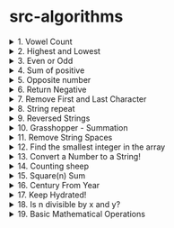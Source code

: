 # src-algorithms

<details>
<summary>1. Vowel Count </summary>

# Vowel Count

[https://www.codewars.com/kata/54ff3102c1bad923760001f3](https://www.codewars.com/kata/54ff3102c1bad923760001f3)

DESCRIPTION:

- Return the number (count) of vowels in the given string.
- We will consider a, e, i, o, u as vowels for this Kata (but not y).
- The input string will only consist of lower case letters and/or spaces.

```py
def get_count(sentence):
    pass
```

### PYTHON SOLUTION:

```py
def get_count(sentence):
    return sum(1 for v in sentence if v in 'aeiou')
```

```py
def get_count(sentence):
    return sum(v in 'aeiou' for v in sentence)
```

```py
import re

def get_count(sentence):
    return len(re.findall('[aeiou]', sentence, re.IGNORECASE))
```

### JAVASCRIPT SOLUTION:

```js

```

```js

```

```js

```

# #END</details>

<details>
<summary>2. Highest and Lowest </summary>

# Highest and Lowest

[https://www.codewars.com/kata/554b4ac871d6813a03000035](https://www.codewars.com/kata/554b4ac871d6813a03000035)

DESCRIPTION:

- In this little assignment you are given a string of space separated numbers, and have to return the highest and lowest number.

Examples

- high_and_low("1 2 3 4 5")  # return "5 1"
- high_and_low("1 2 -3 4 5") # return "5 -3"
- high_and_low("1 9 3 4 -5") # return "9 -5"

Notes

* All numbers are valid Int32, no need to validate them.
* There will always be at least one number in the input string.
* Output string must be two numbers separated by a single space, and highest number is first.

```py
def high_and_low(numbers):
    # ...
    return numbers
```

### PYTHON SOLUTION:

```py
def high_and_low(numbers):
    list_nums = numbers.split(' ')
    sorted_nums = sorted(map(int, list_nums))
    return '{} {}'.format(sorted_nums[-1], sorted_nums[0])
```

```py
def high_and_low(numbers):
    list_num = [int(num) for num in numbers.split(' ')]
    return "{} {}".format(max(list_num), min(list_num))
```

```py
def high_and_low(numbers):
    list_num = [int(num) for num in numbers.split(' ')]
    return "%i %i" % (max(list_num),min(list_num))
```

```py
def high_and_low(numbers):
    nums = sorted(numbers.split(), key=int)
    return '{} {}'.format(nums[-1], nums[0])
```

### JAVASCRIPT SOLUTION:

```js

```

```js

```

```js

```

# #END</details>

<details>
<summary>3. Even or Odd </summary>

# Even or Odd

[https://www.codewars.com/kata/53da3dbb4a5168369a0000fe/train/python](https://www.codewars.com/kata/53da3dbb4a5168369a0000fe/train/python)

DESCRIPTION:

Create a function that takes an integer as an argument and returns "Even" for even numbers or "Odd" for odd numbers.

```py
def even_or_odd(number):
    pass
```

### PYTHON SOLUTION:

```py
def even_or_odd(number):
    return "Even" if number%2==0 else "Odd"
```

```py
def even_or_odd(number):
    return "Odd" if number%2 else "Even"
```

```py
def even_or_odd(number):
  return ["Even", "Odd"][number % 2]
```

### JAVASCRIPT SOLUTION:

```js

```

```js

```

```js

```

# #END</details>

<details>
<summary>4. Sum of positive </summary>

# Sum of positive

[https://www.codewars.com/kata/5715eaedb436cf5606000381](https://www.codewars.com/kata/5715eaedb436cf5606000381)

DESCRIPTION:

- You get an array of numbers, return the sum of all of the positives ones.
- Example [1,-4,7,12] => 1 + 7 + 12 = 20
- Note: if there is nothing to sum, the sum is default to 0.

```py
def positive_sum(arr):
    return 0
```

### PYTHON SOLUTION:

```py
def positive_sum(arr):
    return sum([n for n in arr if n > 0])
```

```py
def positive_sum(arr):
    return sum(n for n in arr if n > 0)
```

```py
def positive_sum(arr):
    return sum(filter(lambda x: x > 0, arr))
```

### JAVASCRIPT SOLUTION:

```js

```

```js

```

```js

```

# #END</details>

<details>
<summary>5. Opposite number </summary>

# Opposite number

[https://www.codewars.com/kata/56dec885c54a926dcd001095](https://www.codewars.com/kata/56dec885c54a926dcd001095)

DESCRIPTION:

- Very simple, given a number (integer / decimal / both depending on the language), find its opposite (additive inverse).

- Examples:

```x
1: -1
14: -14
```

```py
def opposite(number):
    pass
```

### PYTHON SOLUTION:

```py
def opposite(number):
    return -number
```

### JAVASCRIPT SOLUTION:

```js

```

# #END</details>

<details>
<summary>6. Return Negative </summary>

# Return Negative

[https://www.codewars.com/kata/55685cd7ad70877c23000102](https://www.codewars.com/kata/55685cd7ad70877c23000102)

DESCRIPTION:

- In this simple assignment you are given a number and have to make it negative. But maybe the number is already negative?

Examples

```py
make_negative(1);  # return -1
make_negative(-5); # return -5
make_negative(0);  # return 0
```

Notes
- The number can be negative already, in which case no change is required.
- Zero (0) is not checked for any specific sign. Negative zeros make no mathematical sense.

```py
def make_negative( number ):
    pass
```

### PYTHON SOLUTION:

```py
def make_negative( number ):
    return -number if number>0 else number
```

```py
def make_negative( number ):
    return -abs(number)
```

### JAVASCRIPT SOLUTION:

```js

```

```js

```

# #END</details>

<details>
<summary>7. Remove First and Last Character </summary>

# Remove First and Last Character

[https://www.codewars.com/kata/56bc28ad5bdaeb48760009b0](https://www.codewars.com/kata/56bc28ad5bdaeb48760009b0)

DESCRIPTION:

- It's pretty straightforward. 
- Your goal is to create a function that removes the first and last characters of a string. 
- You're given one parameter, the original string. You don't have to worry about strings with less than two characters.

```py
def remove_char(s):
    pass
```

### PYTHON SOLUTION:

```py
def remove_char(s):
    return s[1:-1]
```

### JAVASCRIPT SOLUTION:

```js

```

# #END</details>

<details>
<summary>8. String repeat </summary>

# String repeat

[https://www.codewars.com/kata/57a0e5c372292dd76d000d7e](https://www.codewars.com/kata/57a0e5c372292dd76d000d7e)

DESCRIPTION:

- Write a function that accepts an integer n and a string s as parameters, and returns a string of s repeated exactly n times.

Examples (input -> output)

```x
6, "I"     -> "IIIIII"
5, "Hello" -> "HelloHelloHelloHelloHello"
```

```py
def repeat_str(repeat, string):
    return ''
```

### PYTHON SOLUTION:

```py
def repeat_str(repeat, string):
    return string*repeat
```

### JAVASCRIPT SOLUTION:

```js

```

# #END</details>

<details>
<summary>9. Reversed Strings </summary>

# Reversed Strings

[https://www.codewars.com/kata/5168bb5dfe9a00b126000018](https://www.codewars.com/kata/5168bb5dfe9a00b126000018)

DESCRIPTION:

Complete the solution so that it reverses the string passed into it.

```x
'world'  =>  'dlrow'
'word'   =>  'drow'
```

```py
def solution(string):
    pass
```

### PYTHON SOLUTION:

```py
def solution(string):
    return "".join(reversed([c for c in string]))
```

```py
def solution(string):
  return string[::-1]
```

### JAVASCRIPT SOLUTION:

```js

```

```js

```

# #END</details>

<details>
<summary>10. Grasshopper - Summation </summary>

# Grasshopper - Summation

[https://www.codewars.com/kata/55d24f55d7dd296eb9000030/train/python](https://www.codewars.com/kata/55d24f55d7dd296eb9000030/train/python)

DESCRIPTION:

Summation

- Write a program that finds the summation of every number from 1 to num. 
- The number will always be a positive integer greater than 0. 
- Your function only needs to return the result, what is shown between parentheses in the example below is how you reach that result and it's not part of it, see the sample tests.

For example (Input -> Output):

```x
2 -> 3 (1 + 2)
8 -> 36 (1 + 2 + 3 + 4 + 5 + 6 + 7 + 8)
```

```py
def summation(num):
    pass
```

### PYTHON SOLUTION:

```py
def summation(num):
    return sum(n for n in range(1,num+1))
```

```py
def summation(num):
    return sum(range(1,num+1))
```

```py
def summation(num):
    return (1+num) * num / 2
```

### JAVASCRIPT SOLUTION:

```js

```

```js

```

# #END</details>

<details>
<summary>11. Remove String Spaces </summary>

# Remove String Spaces

[https://www.codewars.com/kata/57eae20f5500ad98e50002c5](https://www.codewars.com/kata/57eae20f5500ad98e50002c5)

DESCRIPTION:

Write a function that removes the spaces from the string, then return the resultant string.

Examples:

```x
Input -> Output
"8 j 8   mBliB8g  imjB8B8  jl  B" -> "8j8mBliB8gimjB8B8jlB"
"8 8 Bi fk8h B 8 BB8B B B  B888 c hl8 BhB fd" -> "88Bifk8hB8BB8BBBB888chl8BhBfd"
"8aaaaa dddd r     " -> "8aaaaaddddr"
```

```py
def no_space(x):
    pass
```

### PYTHON SOLUTION:

```py
def no_space(x):
    return x.replace(" ", "")
```

```py
def no_space(x):
    return "".join(x.split())
```

### JAVASCRIPT SOLUTION:

```js

```

```js

```

# #END</details>

<details>
<summary>12. Find the smallest integer in the array </summary>

# Find the smallest integer in the array

[https://www.codewars.com/kata/55a2d7ebe362935a210000b2](https://www.codewars.com/kata/55a2d7ebe362935a210000b2)

DESCRIPTION:

Given an array of integers your solution should find the smallest integer.

For example:

- Given [34, 15, 88, 2] your solution will return 2
- Given [34, -345, -1, 100] your solution will return -345
- You can assume, for the purpose of this kata, that the supplied array will not be empty.

```py
def find_smallest_int(arr):
    pass
```

### PYTHON SOLUTION:

```py
def find_smallest_int(arr):
    return min(arr)
```

```py
def findSmallestInt(arr):
    arr.sort()
    return arr[0]
```

### JAVASCRIPT SOLUTION:

```js

```

```js

```

# #END</details>

<details>
<summary>13. Convert a Number to a String! </summary>

# Convert a Number to a String!

[https://www.codewars.com/kata/5265326f5fda8eb1160004c8](https://www.codewars.com/kata/5265326f5fda8eb1160004c8)

DESCRIPTION:

- We need a function that can transform a number (integer) into a string.
- What ways of achieving this do you know?

Examples (input --> output):

```x
123  --> "123"
999  --> "999"
-100 --> "-100"
```

```py
def number_to_string(num):
    pass
```

### PYTHON SOLUTION:

```py
def number_to_string(num):
    return str(num)
```

### JAVASCRIPT SOLUTION:

```js

```

# #END</details>

<details>
<summary>14. Counting sheep </summary>

# Counting sheep

[https://www.codewars.com/kata/54edbc7200b811e956000556](https://www.codewars.com/kata/54edbc7200b811e956000556)

DESCRIPTION:

- Consider an array/list of sheep where some sheep may be missing from their place.
- We need a function that counts the number of sheep present in the array (true means present).

For example,

```x
[True,  True,  True,  False,
  True,  True,  True,  True ,
  True,  False, True,  False,
  True,  False, False, True ,
  True,  True,  True,  True ,
  False, False, True,  True]
```

- The correct answer would be 17.
- Hint: Don't forget to check for bad values like null/undefined

```py
def count_sheeps(sheep):
  pass
```

### PYTHON SOLUTION:

```py
def count_sheeps(sheep):
    return sum(s in {True} for s in sheep)
```

```py
def count_sheeps(sheep):
    return sum(s for s in sheep if s)
```

```py
def count_sheeps(sheep):
  return sheep.count(True)
```

### JAVASCRIPT SOLUTION:

```js

```

```js

```

# #END</details>

<details>
<summary>15. Square(n) Sum </summary>

# Square(n) Sum

[https://www.codewars.com/kata/515e271a311df0350d00000f](https://www.codewars.com/kata/515e271a311df0350d00000f)

DESCRIPTION:

Complete the square sum function so that it squares each number passed into it and then sums the results together.

![image](https://github.com/omeatai/src-AI-Software/assets/32337103/3bbda463-c69a-4de9-b201-bcf4f1d51f51)

```py
def square_sum(numbers):
    pass
```

### PYTHON SOLUTION:

```py
def square_sum(numbers):
    return sum(n**2 for n in numbers)
```

### JAVASCRIPT SOLUTION:

```js

```

# #END</details>

<details>
<summary>16. Century From Year </summary>

# Century From Year

[https://www.codewars.com/kata/5a3fe3dde1ce0e8ed6000097](https://www.codewars.com/kata/5a3fe3dde1ce0e8ed6000097)

DESCRIPTION:

Introduction

- The first century spans from the year 1 up to and including the year 100, the second century - from the year 101 up to and including the year 200, etc.

Task

- Given a year, return the century it is in.

```x
Examples
1705 --> 18
1900 --> 19
1601 --> 17
2000 --> 20
2742 --> 28
```

```py
def century(year):
    pass
```

### PYTHON SOLUTION:

```py
def century(year):
    str_year = str(year)
    if len(str_year) < 3:
        return 1
    elif len(str_year) == 3:
        return int(str_year[0]) if str_year[1:] == "00" else int(str_year[0]) + 1
    else:
        return int(str_year[:2]) if (str_year[1:] == "000" or str_year[2:] == "00") else int(str_year[:2]) + 1
```

```py
def century(year):
    return (year + 99) // 100
```

```py
import math

def century(year):
    return math.ceil(year / 100)
```

### JAVASCRIPT SOLUTION:

```js

```

```js

```

# #END</details>

<details>
<summary>17. Keep Hydrated! </summary>

# Keep Hydrated!

[https://www.codewars.com/kata/582cb0224e56e068d800003c](https://www.codewars.com/kata/582cb0224e56e068d800003c)

DESCRIPTION:

- Nathan loves cycling.
- Because Nathan knows it is important to stay hydrated, he drinks 0.5 litres of water per hour of cycling.
- You get given the time in hours and you need to return the number of litres Nathan will drink, rounded to the smallest value.

For example:

```x
time = 3 ----> litres = 1

time = 6.7---> litres = 3

time = 11.8--> litres = 5
```

```py
def litres(time):
    return 0
```

### PYTHON SOLUTION:

```py
import math

def litres(time):
    return math.floor(0.5*time)
```

```py
def litres(time):
    return time // 2
```

```py
def litres(time):
    return int(time*0.5)
```

### JAVASCRIPT SOLUTION:

```js

```

```js

```

# #END</details>

<details>
<summary>18. Is n divisible by x and y? </summary>

# Is n divisible by x and y?

[https://www.codewars.com/kata/5545f109004975ea66000086](https://www.codewars.com/kata/5545f109004975ea66000086)

DESCRIPTION:

Create a function that checks if a number n is divisible by two numbers x AND y. All inputs are positive, non-zero numbers.

```x
Examples:
1) n =   3, x = 1, y = 3 =>  true because   3 is divisible by 1 and 3
2) n =  12, x = 2, y = 6 =>  true because  12 is divisible by 2 and 6
3) n = 100, x = 5, y = 3 => false because 100 is not divisible by 3
4) n =  12, x = 7, y = 5 => false because  12 is neither divisible by 7 nor 5
```

```py
def is_divisible(n,x,y):
    pass
```

### PYTHON SOLUTION:

```py
def is_divisible(n,x,y):
    return n%x + n%y == 0
```

```py
def is_divisible(n,x,y):
    return n%x==0 and n%y==0
```

```py
def is_divisible(n, x, y):
    return n % x == n % y == 0
```

### JAVASCRIPT SOLUTION:

```js

```

```js

```

# #END</details>

<details>
<summary>19. Basic Mathematical Operations </summary>

# Basic Mathematical Operations

[https://www.codewars.com/kata/57356c55867b9b7a60000bd7](https://www.codewars.com/kata/57356c55867b9b7a60000bd7)

DESCRIPTION:

- Your task is to create a function that does four basic mathematical operations.
- The function should take three arguments - operation(string/char), value1(number), value2(number).
- The function should return result of numbers after applying the chosen operation.

```x
Examples(Operator, value1, value2) --> output
('+', 4, 7) --> 11
('-', 15, 18) --> -3
('*', 5, 5) --> 25
('/', 49, 7) --> 7
```

```py
def basic_op(operator, value1, value2):
    pass
```

### PYTHON SOLUTION:

```py
def basic_op(operator, value1, value2):
    if operator == "+":
        return value1 + value2
    elif operator == "-":
        return value1 - value2
    elif operator == "*":
        return value1 * value2
    else:
        return value1/value2
```

```py
def basic_op(operator, value1, value2):
    return eval("{}{}{}".format(value1, operator, value2))
```

```py
def basic_op(operator, value1, value2):
    return eval(f'{value1}{operator}{value2}')
```

### JAVASCRIPT SOLUTION:

```js

```

```js

```

```py

```

```py

```

```py

```

```py

```

```py

```

```py

```

```py

```

```py

```

```py

```

```py

```

```py

```

```py

```

# #END</details>

